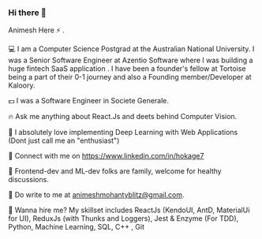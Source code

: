 ### Hi there 👋

Animesh Here :zap: .

:computer: I am a Computer Science Postgrad at the Australian National University. I was a Senior Software Engineer at Azentio Software where I was building a huge fintech SaaS application . I have been a founder's fellow at Tortoise being a part of their 0-1 journey and also a Founding member/Developer at Kaloory.

:dollar: I was a Software Engineer in Societe Generale.

:fire: Ask me anything about React.Js and deets behind Computer Vision.

:apple: I absolutely love implementing Deep Learning with Web Applications (Dont just call me an "enthusiast")

:metal: Connect with me on https://www.linkedin.com/in/hokage7

:muscle: Frontend-dev and ML-dev folks are family, welcome for healthy discussions.

:email: Do write to me at animeshmohantyblitz@gmail.com.

:office: Wanna hire me? My skillset includes ReactJs (KendoUI, AntD, MaterialUi for UI), ReduxJs (with Thunks and Loggers), Jest & Enzyme (For TDD), Python, Machine Learning, SQL, C++ , Git 





<!--
**animeshmohanty/animeshmohanty** is a ✨ _special_ ✨ repository because its `README.md` (this file) appears on your GitHub profile.

Here are some ideas to get you started:

- 🔭 I’m currently working on ...
- 🌱 I’m currently learning ...
- 👯 I’m looking to collaborate on ...
- 🤔 I’m looking for help with ...
- 💬 Ask me about ...
- 📫 How to reach me: ...
- 😄 Pronouns: ...
- ⚡ Fun fact: ...
-->

